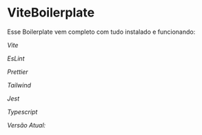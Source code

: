 # ViteBoilerplate

Esse Boilerplate vem completo com tudo instalado e funcionando:

*Vite*

*EsLint*

*Prettier*

*Tailwind*

*Jest*

*Typescript*

*Versão Atual:*
